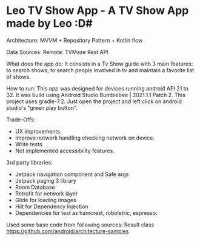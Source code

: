# Leo TV Show App - A TV Show App made by Leo :D#

Architecture: MVVM + Repository Pattern + Kotlin flow

Data Sources:
Remote: TVMaze Rest API

What does the app do:
It consists in a Tv Show guide with 3 main features: to search shows, to search people involved in tv and maintain a favorite list
of shows.

How to run:
This app was designed for devices running android API 21 to 32. It was build using Android Studio Bumblebee | 2021.1.1 Patch 2.
This project uses gradle-7.2. Just open the project and left click on android studio's "green play button".

Trade-Offs:

- UX improvements.
- Improve network handling checking network on device.
- Write tests.
- Not implemented accessibility features.

3rd party libraries:

- Jetpack navigation component and Safe args
- Jetpack paging 3 library
- Room Database
- Retrofit for network layer
- Glide for loading images
- Hilt for Dependency Injection
- Dependencies for test as hamcrest, roboletric, espresso.

Used some base code from following sources:
Result class
https://github.com/android/architecture-samples